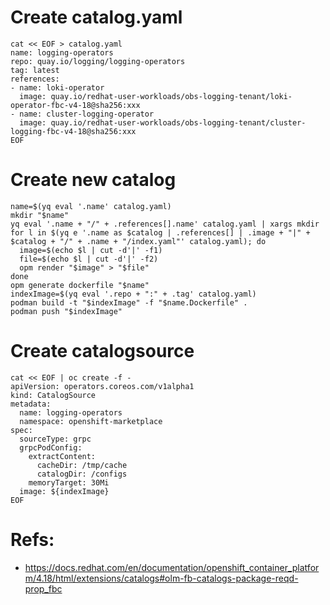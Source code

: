 # Create catalog.yaml

```
cat << EOF > catalog.yaml
name: logging-operators
repo: quay.io/logging/logging-operators
tag: latest
references:
- name: loki-operator
  image: quay.io/redhat-user-workloads/obs-logging-tenant/loki-operator-fbc-v4-18@sha256:xxx
- name: cluster-logging-operator
  image: quay.io/redhat-user-workloads/obs-logging-tenant/cluster-logging-fbc-v4-18@sha256:xxx
EOF
```

# Create new catalog

```
name=$(yq eval '.name' catalog.yaml)
mkdir "$name"
yq eval '.name + "/" + .references[].name' catalog.yaml | xargs mkdir
for l in $(yq e '.name as $catalog | .references[] | .image + "|" + $catalog + "/" + .name + "/index.yaml"' catalog.yaml); do
  image=$(echo $l | cut -d'|' -f1)
  file=$(echo $l | cut -d'|' -f2)
  opm render "$image" > "$file"
done
opm generate dockerfile "$name"
indexImage=$(yq eval '.repo + ":" + .tag' catalog.yaml)
podman build -t "$indexImage" -f "$name.Dockerfile" .
podman push "$indexImage"
```

# Create catalogsource

```
cat << EOF | oc create -f -
apiVersion: operators.coreos.com/v1alpha1
kind: CatalogSource
metadata:
  name: logging-operators
  namespace: openshift-marketplace
spec:
  sourceType: grpc
  grpcPodConfig:
    extractContent:
      cacheDir: /tmp/cache
      catalogDir: /configs
    memoryTarget: 30Mi
  image: ${indexImage}
EOF
```



# Refs:

- https://docs.redhat.com/en/documentation/openshift_container_platform/4.18/html/extensions/catalogs#olm-fb-catalogs-package-reqd-prop_fbc
